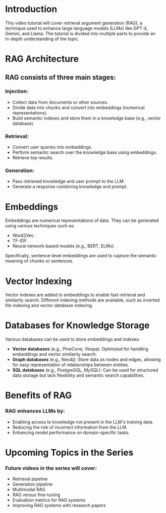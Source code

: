 # Introduction

This video tutorial will cover retrieval argument generation (RAG), a technique used to enhance large language models (LLMs) like GPT-4, Gemini, and Llama. The tutorial is divided into multiple parts to provide an in-depth understanding of the topic.

# RAG Architecture

## RAG consists of three main stages:

### Injection:

* Collect data from documents or other sources.
* Divide data into chunks and convert into embeddings (numerical representations).
* Build semantic indexes and store them in a knowledge base (e.g., vector database).
### Retrieval:

* Convert user queries into embeddings.
* Perform semantic search over the knowledge base using embeddings.
* Retrieve top results.
### Generation:

* Pass retrieved knowledge and user prompt to the LLM.
* Generate a response combining knowledge and prompt.
# Embeddings

Embeddings are numerical representations of data. They can be generated using various techniques such as:

* Word2Vec
* TF-IDF
* Neural network-based models (e.g., BERT, ELMo)

Specifically, sentence-level embeddings are used to capture the semantic meaning of chunks or sentences.

# Vector Indexing

Vector indexes are added to embeddings to enable fast retrieval and similarity search. Different indexing methods are available, such as inverted file indexing and vector database indexing.

# Databases for Knowledge Storage

Various databases can be used to store embeddings and indexes:

* **Vector databases** (e.g., PineCone, Vespa): Optimized for handling embeddings and vector similarity search.
* **Graph databases** (e.g., Neo4j): Store data as nodes and edges, allowing for easy representation of relationships between entities.
* **SQL databases** (e.g., PostgreSQL, MySQL): Can be used for structured data storage but lack flexibility and semantic search capabilities.
# Benefits of RAG

### RAG enhances LLMs by:

* Enabling access to knowledge not present in the LLM's training data.
* Reducing the risk of incorrect information from the LLM.
* Enhancing model performance on domain-specific tasks.
# Upcoming Topics in the Series

### Future videos in the series will cover:

* Retrieval pipeline
* Generation pipeline
* Multimodal RAG
* RAG versus fine-tuning
* Evaluation metrics for RAG systems
* Improving RAG systems with research papers
